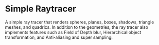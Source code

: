 # Simple Raytracer
A simple ray tracer that renders spheres, planes, boxes, shadows, triangle meshes, and quadrics. In addition to the geometries, the ray tracer also implements features such as Field of Depth blur, Hierarchical object transformation, and Anti-aliasing and super sampling.
